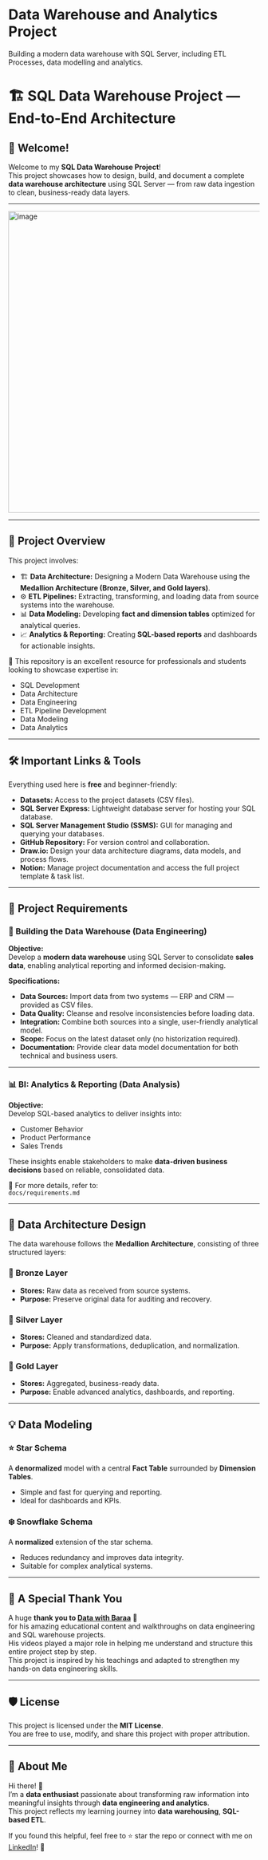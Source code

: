 # Data Warehouse and Analytics Project
Building a modern data warehouse with SQL Server, including ETL Processes, data modelling and analytics.

# 🏗️ SQL Data Warehouse Project — End-to-End Architecture

## 👋 Welcome!
Welcome to my **SQL Data Warehouse Project**!  
This project showcases how to design, build, and document a complete **data warehouse architecture** using SQL Server — from raw data ingestion to clean, business-ready data layers.

---

<img width="867" height="605" alt="image" src="https://github.com/user-attachments/assets/56ecc5de-2835-4bdb-905a-5c322e61f0a8" />

---

## 📖 Project Overview
This project involves:  

- 🏗️ **Data Architecture:** Designing a Modern Data Warehouse using the **Medallion Architecture (Bronze, Silver, and Gold layers)**.  
- ⚙️ **ETL Pipelines:** Extracting, transforming, and loading data from source systems into the warehouse.  
- 📊 **Data Modeling:** Developing **fact and dimension tables** optimized for analytical queries.  
- 📈 **Analytics & Reporting:** Creating **SQL-based reports** and dashboards for actionable insights.  

🎯 This repository is an excellent resource for professionals and students looking to showcase expertise in:  
- SQL Development  
- Data Architecture  
- Data Engineering  
- ETL Pipeline Development  
- Data Modeling  
- Data Analytics  

---

## 🛠️ Important Links & Tools
Everything used here is **free** and beginner-friendly:  

- **Datasets:** Access to the project datasets (CSV files).  
- **SQL Server Express:** Lightweight database server for hosting your SQL database.  
- **SQL Server Management Studio (SSMS):** GUI for managing and querying your databases.  
- **GitHub Repository:** For version control and collaboration.  
- **Draw.io:** Design your data architecture diagrams, data models, and process flows.  
- **Notion:** Manage project documentation and access the full project template & task list.  

---

## 🚀 Project Requirements  

### 🧱 Building the Data Warehouse (Data Engineering)  

**Objective:**  
Develop a **modern data warehouse** using SQL Server to consolidate **sales data**, enabling analytical reporting and informed decision-making.  

**Specifications:**  
- **Data Sources:** Import data from two systems — ERP and CRM — provided as CSV files.  
- **Data Quality:** Cleanse and resolve inconsistencies before loading data.  
- **Integration:** Combine both sources into a single, user-friendly analytical model.  
- **Scope:** Focus on the latest dataset only (no historization required).  
- **Documentation:** Provide clear data model documentation for both technical and business users.  

---

### 📊 BI: Analytics & Reporting (Data Analysis)  

**Objective:**  
Develop SQL-based analytics to deliver insights into:  
- Customer Behavior  
- Product Performance  
- Sales Trends  

These insights enable stakeholders to make **data-driven business decisions** based on reliable, consolidated data.  

📁 For more details, refer to:  
`docs/requirements.md`  

---

## 🧩 Data Architecture Design  

The data warehouse follows the **Medallion Architecture**, consisting of three structured layers:  

### 🥉 Bronze Layer  
- **Stores:** Raw data as received from source systems.  
- **Purpose:** Preserve original data for auditing and recovery.  

### 🥈 Silver Layer  
- **Stores:** Cleaned and standardized data.  
- **Purpose:** Apply transformations, deduplication, and normalization.  

### 🥇 Gold Layer  
- **Stores:** Aggregated, business-ready data.  
- **Purpose:** Enable advanced analytics, dashboards, and reporting.  

---

## 💡 Data Modeling  

### ⭐ Star Schema  
A **denormalized** model with a central **Fact Table** surrounded by **Dimension Tables**.  
- Simple and fast for querying and reporting.  
- Ideal for dashboards and KPIs.  

### ❄️ Snowflake Schema  
A **normalized** extension of the star schema.  
- Reduces redundancy and improves data integrity.  
- Suitable for complex analytical systems.  

---

## 🙏 A Special Thank You
A huge **thank you to [Data with Baraa](https://www.youtube.com/@DataWithBaraa)** 🎥  
for his amazing educational content and walkthroughs on data engineering and SQL warehouse projects.  
His videos played a major role in helping me understand and structure this entire project step by step.  
This project is inspired by his teachings and adapted to strengthen my hands-on data engineering skills.  

---

## 🛡️ License  
This project is licensed under the **MIT License**.  
You are free to use, modify, and share this project with proper attribution.  

---

## 🙋 About Me
Hi there! 👋  
I’m a **data enthusiast** passionate about transforming raw information into meaningful insights through **data engineering and analytics**.  
This project reflects my learning journey into **data warehousing**, **SQL-based ETL**.  

If you found this helpful, feel free to ⭐ star the repo or connect with me on [LinkedIn](https://www.linkedin.com/in/mahevish)! 🚀  

